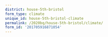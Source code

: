 ```yaml
---
district: house-5th-bristol
form_type: climate
unique_id: house-5th-bristol-climate
permalink: /2020bq/house-5th-bristol/climate/
form_id: '201705916871054'
---
```

